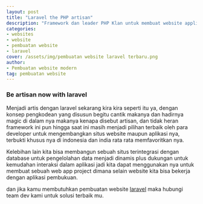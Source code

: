 ```yaml
---
layout: post
title: "Laravel the PHP artisan"
description: "Framework dan leader PHP Klan untuk membuat website applikasi mu"
categories: 
- websites
- website
- pembuatan website
- laravel
cover: /assets/img/pembuatan website laravel terbaru.png
author:
- Pembuatan website modern
tag: pembuatan website
---
```


### Be artisan now with laravel

Menjadi artis dengan laravel sekarang kira kira seperti itu ya, dengan konsep pengkodean yang disusun begitu cantik makanya dan hadirnya magic di dalam nya makanya kenapa disebut artisan, dan tidak heran framework ini pun hingga saat ini masih menjadi pilihan terbaik oleh para developer untuk mengembangkan situs website maupun aplikasi nya, terbukti khusus nya di indonesia dan india rata rata memfavoritkan nya.

Kelebihan lain kita bisa membangun sebuah situs terintegrasi dengan database untuk pengelolahan data menjadi dinamis plus dukungan untuk kemudahan interaksi dalam aplikasi jadi kita dapat menggunakan nya untuk membuat sebuah web app project dimana selain website kita bisa bekerja dengan aplikasi pembukuan.

dan jika kamu membutuhkan pembuatan website [laravel](https://laravel.com/) maka hubungi team dev kami untuk solusi terbaik mu.